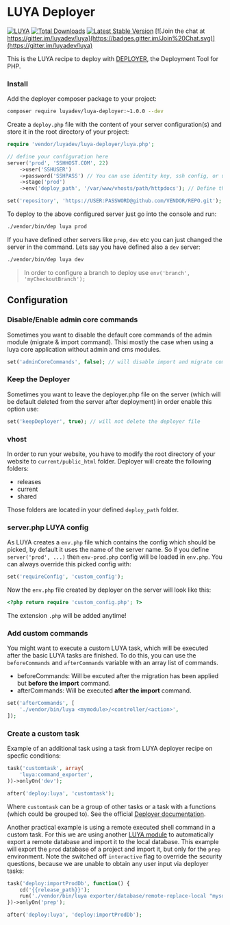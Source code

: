 # LUYA Deployer

[![LUYA](https://img.shields.io/badge/Powered%20by-LUYA-brightgreen.svg)](https://luya.io)
[![Total Downloads](https://poser.pugx.org/luyadev/luya-deployer/downloads)](https://packagist.org/packages/luyadev/luya-deployer)
[![Latest Stable Version](https://poser.pugx.org/luyadev/luya-deployer/v/stable)](https://packagist.org/packages/luyadev/luya-deployer)
[![Join the chat at https://gitter.im/luyadev/luya](https://badges.gitter.im/Join%20Chat.svg)](https://gitter.im/luyadev/luya)

This is the LUYA recipe to deploy with [DEPLOYER](http://deployer.org), the Deployment Tool for PHP.

### Install

Add the deployer composer package to your project:

```sh
composer require luyadev/luya-deployer:~1.0.0 --dev
```

Create a `deploy.php` file with the content of your server configuration(s) and store it in the root directory of your project:

```php
require 'vendor/luyadev/luya-deployer/luya.php';

// define your configuration here
server('prod', 'SSHHOST.COM', 22)
    ->user('SSHUSER')
    ->password('SSHPASS') // You can use identity key, ssh config, or username/password to auth on the server.
    ->stage('prod')
    ->env('deploy_path', '/var/www/vhosts/path/httpdocs'); // Define the base path to deploy your project to.

set('repository', 'https://USER:PASSWORD@github.com/VENDOR/REPO.git');
```

To deploy to the above configured server just go into the console and run:

```sh
./vendor/bin/dep luya prod
```

If you have defined other servers like `prep`, `dev` etc you can just changed the server in the command. Lets say you have defined also a `dev` server:

```sh
./vendor/bin/dep luya dev
```

> In order to configure a branch to deploy use `env('branch', 'myCheckoutBranch');`

## Configuration

### Disable/Enable admin core commands

Sometimes you want to disable the default core commands of the admin module (migrate & import command). Thisi mostly the case when using a luya core application without admin and cms modules.

```php
set('adminCoreCommands', false); // will disable import and migrate command
```

### Keep the Deployer

Sometimes you want to leave the deployer.php file on the server (which will be default deleted from the server after deployment) in order enable this option use:

```php
set('keepDeployer', true); // will not delete the deployer file
```

### vhost

In order to run your website, you have to modify the root directory of your website to `current/public_html` folder. Deployer will create the following folders:

+ releases
+ current
+ shared

Those folders are located in your defined `deploy_path` folder.

### server.php LUYA config

As LUYA creates a `env.php` file which contains the config which should be picked, by default it uses the name of the server name. So if you define `server('prod', ...)` then `env-prod.php` config will be loaded in `env.php`. You can always override this picked config with:

```php
set('requireConfig', 'custom_config');
```

Now the `env.php` file created by deployer on the server will look like this:

```php
<?php return require 'custom_config.php'; ?>
```

The extension `.php` will be added anytime!

### Add custom commands

You might want to execute a custom LUYA task, which will be executed after the basic LUYA tasks are finished. To do this, you can use the `beforeCommands` and `afterCommands` variable with an array list of commands.

+ beforeCommands: Will be excuted after the migration has been applied but **before the import** command.
+ afterCommands: Will be executed **after the import** command.

```php
set('afterCommands', [
    './vendor/bin/luya <mymodule>/<controller/<action>',
]);
```

### Create a custom task

Example of an additional task using a task from LUYA deployer recipe on specfic conditions:

```php
task('customtask', array(
    'luya:command_exporter',
))->onlyOn('dev');

after('deploy:luya', 'customtask');
```

Where `customtask` can be a group of other tasks or a task with a functions (which could be grouped to). See the official [Deployer documentation](http://deployer.org/docs/tasks).

Another practical example is using a remote executed shell command in a custom task. For this we are using another [LUYA module](https://github.com/luyadev/luya-module-exporter) to automatically export a remote database and import it to the local database. This example will export the `prod` database of a project and import it, but only for the `prep` environment. Note the switched off `interactive` flag to override the security questions, because we are unable to obtain any user input via deployer tasks:

```php
task('deploy:importProdDb', function() {
    cd('{{release_path}}');
    run('./vendor/bin/luya exporter/database/remote-replace-local "mysql:host=localhost;dbname=prod_database" "USER" "PASSWORD" --interactive=0');
})->onlyOn('prep');

after('deploy:luya', 'deploy:importProdDb');
```
